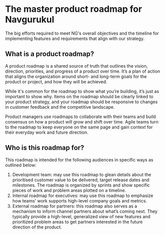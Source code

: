 # The master product roadmap for Navgurukul
The big efforts required to meet NG's overall objectives and the timeline for implementing features and requirements that align with our strategy.

## What is a product roadmap?
A product roadmap is a shared source of truth that outlines the vision, direction, priorities, and progress of a product over time. It’s a plan of action that aligns the organization around short- and long-term goals for the product or project, and how they will be achieved.

While it's common for the roadmap to show what you’re building, it’s just as important to show why. Items on the roadmap should be clearly linked to your product strategy, and your roadmap should be responsive to changes in customer feedback and the competitive landscape.

Product managers use roadmaps to collaborate with their teams and build consensus on how a product will grow and shift over time. Agile teams turn to the roadmap to keep everyone on the same page and gain context for their everyday work and future direction.

## Who is this roadmap for?
This roadmap is intended for the following audiences in specific ways as outlined below:

1. Development team: may use this roadmap to glean details about the prioritised customer value to be delivered, target release dates and milestones. The roadmap is organized by sprints and show specific pieces of work and problem areas plotted on a timeline.
2. Internal roadmap for executives: may use this roadmap to emphasize how teams' work supports high-level company goals and metrics.
3. External roadmap for partners: this roadmap also serves as a mechanism to inform channel partners about what’s coming next. They typically provide a high-level, generalized view of new features and prioritized problem areas to get partners interested in the future direction of the product.
